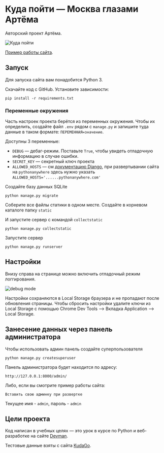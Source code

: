 # Куда пойти — Москва глазами Артёма

Авторский проект Артёма.

![&#x41A;&#x443;&#x434;&#x430; &#x43F;&#x43E;&#x439;&#x442;&#x438;](.gitbook/assets/site.png)

[Пример работы сайта]().

## Запуск

Для запуска сайта вам понадобится Python 3.

Скачайте код с GitHub. Установите зависимости:

```
pip install -r requirements.txt
```

### Переменные окружения

Часть настроек проекта берётся из переменных окружения. Чтобы их определить, создайте файл `.env` рядом с `manage.py` и запишите туда данные в таком формате: `ПЕРЕМЕННАЯ=значение`.

Доступны 3 переменные:
- `DEBUG` — дебаг-режим. Поставьте `True`, чтобы увидеть отладочную информацию в случае ошибки.
- `SECRET_KEY` — секретный ключ проекта
- `ALLOWED_HOSTS` — см [документацию Django](https://docs.djangoproject.com/en/3.1/ref/settings/#allowed-hosts),
  при развертывании сайта на `pythonanywhere` здесь нужно указать `ALLOWED_HOSTS='......pythonanywhere.com'`

Создайте базу данных SQLite

```
python manage.py migrate
```

Соберите все файлы статики в одном месте. Создайте в корневом каталоге папку `static`

И запустите сервер с командой `collectstatic`
```
python manage.py collectstatic
```

Запустите сервер

```
python manage.py runserver
```

## Настройки

Внизу справа на странице можно включить отладочный режим логгирования.

![debug mode](.gitbook/assets/debug-option.png)

Настройки сохраняются в Local Storage браузера и не пропадают после обновления страницы. Чтобы сбросить настройки удалите ключи из Local Storage с помощью Chrome Dev Tools —&gt; Вкладка Application —&gt; Local Storage.


## Занесение данных через панель администратора

Чтобы использовать админ панель создайте суперпользователя

```
python manage.py createsuperuser
```
Панель администратора будет находится по адресу:

`http://127.0.0.1:8000/admin/`

Либо, если вы смотрите пример работы сайта:

`Вставить свою админку при развертке`

Текущее имя - `admin`, пароль - `admin`

## Цели проекта

Код написан в учебных целях — это урок в курсе по Python и веб-разработке на сайте [Devman](https://dvmn.org).

Тестовые данные взяты с сайта [KudaGo](https://kudago.com).